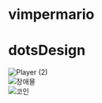 # vimpermario

dotsDesign<br>
========================================
![Player (2)](https://user-images.githubusercontent.com/48716514/83708935-6d576b80-a658-11ea-9111-d266973415e4.gif)<br>
![장애물](https://user-images.githubusercontent.com/48716514/83709016-97a92900-a658-11ea-8f3d-d6295aa03821.gif)<br>
![코인](https://user-images.githubusercontent.com/48716514/83712722-56694700-a661-11ea-999a-44d8bc2a65d7.gif)<br>
